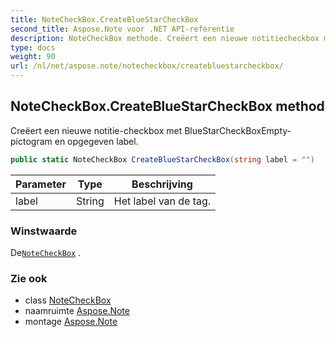 ```yaml
---
title: NoteCheckBox.CreateBlueStarCheckBox
second_title: Aspose.Note voor .NET API-referentie
description: NoteCheckBox methode. Creëert een nieuwe notitiecheckbox met BlueStarCheckBoxEmptypictogram en opgegeven label.
type: docs
weight: 90
url: /nl/net/aspose.note/notecheckbox/createbluestarcheckbox/
---
```

## NoteCheckBox.CreateBlueStarCheckBox method

Creëert een nieuwe notitie-checkbox met BlueStarCheckBoxEmpty-pictogram en opgegeven label.

```csharp
public static NoteCheckBox CreateBlueStarCheckBox(string label = "")
```

| Parameter | Type | Beschrijving |
| --- | --- | --- |
| label | String | Het label van de tag. |

### Winstwaarde

De[`NoteCheckBox`](../) .

### Zie ook

* class [NoteCheckBox](../)
* naamruimte [Aspose.Note](../../notecheckbox/)
* montage [Aspose.Note](../../../)


